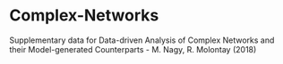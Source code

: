 # Complex-Networks
Supplementary data for Data-driven Analysis of Complex Networks and their Model-generated Counterparts - M. Nagy, R. Molontay (2018)
